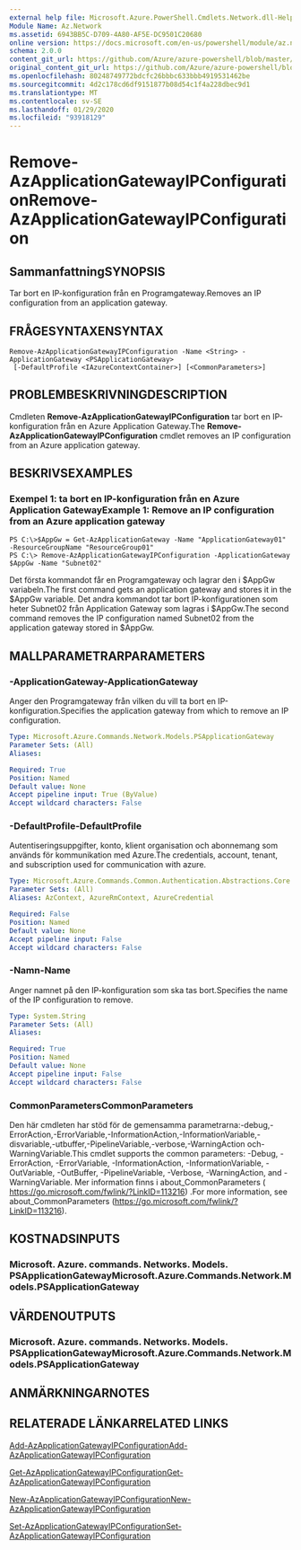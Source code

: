 ```yaml
---
external help file: Microsoft.Azure.PowerShell.Cmdlets.Network.dll-Help.xml
Module Name: Az.Network
ms.assetid: 6943BB5C-D709-4A80-AF5E-DC9501C20680
online version: https://docs.microsoft.com/en-us/powershell/module/az.network/remove-azapplicationgatewayipconfiguration
schema: 2.0.0
content_git_url: https://github.com/Azure/azure-powershell/blob/master/src/Network/Network/help/Remove-AzApplicationGatewayIPConfiguration.md
original_content_git_url: https://github.com/Azure/azure-powershell/blob/master/src/Network/Network/help/Remove-AzApplicationGatewayIPConfiguration.md
ms.openlocfilehash: 80248749772bdcfc26bbbc633bbb4919531462be
ms.sourcegitcommit: 4d2c178cd6df9151877b08d54c1f4a228dbec9d1
ms.translationtype: MT
ms.contentlocale: sv-SE
ms.lasthandoff: 01/29/2020
ms.locfileid: "93918129"
---
```

# <span data-ttu-id="c6b0b-101">Remove-AzApplicationGatewayIPConfiguration</span><span class="sxs-lookup"><span data-stu-id="c6b0b-101">Remove-AzApplicationGatewayIPConfiguration</span></span>

## <span data-ttu-id="c6b0b-102">Sammanfattning</span><span class="sxs-lookup"><span data-stu-id="c6b0b-102">SYNOPSIS</span></span>
<span data-ttu-id="c6b0b-103">Tar bort en IP-konfiguration från en Programgateway.</span><span class="sxs-lookup"><span data-stu-id="c6b0b-103">Removes an IP configuration from an application gateway.</span></span>

## <span data-ttu-id="c6b0b-104">FRÅGESYNTAXEN</span><span class="sxs-lookup"><span data-stu-id="c6b0b-104">SYNTAX</span></span>

```
Remove-AzApplicationGatewayIPConfiguration -Name <String> -ApplicationGateway <PSApplicationGateway>
 [-DefaultProfile <IAzureContextContainer>] [<CommonParameters>]
```

## <span data-ttu-id="c6b0b-105">PROBLEMBESKRIVNING</span><span class="sxs-lookup"><span data-stu-id="c6b0b-105">DESCRIPTION</span></span>
<span data-ttu-id="c6b0b-106">Cmdleten **Remove-AzApplicationGatewayIPConfiguration** tar bort en IP-konfiguration från en Azure Application Gateway.</span><span class="sxs-lookup"><span data-stu-id="c6b0b-106">The **Remove-AzApplicationGatewayIPConfiguration** cmdlet removes an IP configuration from an Azure application gateway.</span></span>

## <span data-ttu-id="c6b0b-107">BESKRIVS</span><span class="sxs-lookup"><span data-stu-id="c6b0b-107">EXAMPLES</span></span>

### <span data-ttu-id="c6b0b-108">Exempel 1: ta bort en IP-konfiguration från en Azure Application Gateway</span><span class="sxs-lookup"><span data-stu-id="c6b0b-108">Example 1: Remove an IP configuration from an Azure application gateway</span></span>
```
PS C:\>$AppGw = Get-AzApplicationGateway -Name "ApplicationGateway01" -ResourceGroupName "ResourceGroup01"
PS C:\> Remove-AzApplicationGatewayIPConfiguration -ApplicationGateway $AppGw -Name "Subnet02"
```

<span data-ttu-id="c6b0b-109">Det första kommandot får en Programgateway och lagrar den i $AppGw variabeln.</span><span class="sxs-lookup"><span data-stu-id="c6b0b-109">The first command gets an application gateway and stores it in the $AppGw variable.</span></span>
<span data-ttu-id="c6b0b-110">Det andra kommandot tar bort IP-konfigurationen som heter Subnet02 från Application Gateway som lagras i $AppGw.</span><span class="sxs-lookup"><span data-stu-id="c6b0b-110">The second command removes the IP configuration named Subnet02 from the application gateway stored in $AppGw.</span></span>

## <span data-ttu-id="c6b0b-111">MALLPARAMETRAR</span><span class="sxs-lookup"><span data-stu-id="c6b0b-111">PARAMETERS</span></span>

### <span data-ttu-id="c6b0b-112">-ApplicationGateway</span><span class="sxs-lookup"><span data-stu-id="c6b0b-112">-ApplicationGateway</span></span>
<span data-ttu-id="c6b0b-113">Anger den Programgateway från vilken du vill ta bort en IP-konfiguration.</span><span class="sxs-lookup"><span data-stu-id="c6b0b-113">Specifies the application gateway from which to remove an IP configuration.</span></span>

```yaml
Type: Microsoft.Azure.Commands.Network.Models.PSApplicationGateway
Parameter Sets: (All)
Aliases:

Required: True
Position: Named
Default value: None
Accept pipeline input: True (ByValue)
Accept wildcard characters: False
```

### <span data-ttu-id="c6b0b-114">-DefaultProfile</span><span class="sxs-lookup"><span data-stu-id="c6b0b-114">-DefaultProfile</span></span>
<span data-ttu-id="c6b0b-115">Autentiseringsuppgifter, konto, klient organisation och abonnemang som används för kommunikation med Azure.</span><span class="sxs-lookup"><span data-stu-id="c6b0b-115">The credentials, account, tenant, and subscription used for communication with azure.</span></span>

```yaml
Type: Microsoft.Azure.Commands.Common.Authentication.Abstractions.Core.IAzureContextContainer
Parameter Sets: (All)
Aliases: AzContext, AzureRmContext, AzureCredential

Required: False
Position: Named
Default value: None
Accept pipeline input: False
Accept wildcard characters: False
```

### <span data-ttu-id="c6b0b-116">-Namn</span><span class="sxs-lookup"><span data-stu-id="c6b0b-116">-Name</span></span>
<span data-ttu-id="c6b0b-117">Anger namnet på den IP-konfiguration som ska tas bort.</span><span class="sxs-lookup"><span data-stu-id="c6b0b-117">Specifies the name of the IP configuration to remove.</span></span>

```yaml
Type: System.String
Parameter Sets: (All)
Aliases:

Required: True
Position: Named
Default value: None
Accept pipeline input: False
Accept wildcard characters: False
```

### <span data-ttu-id="c6b0b-118">CommonParameters</span><span class="sxs-lookup"><span data-stu-id="c6b0b-118">CommonParameters</span></span>
<span data-ttu-id="c6b0b-119">Den här cmdleten har stöd för de gemensamma parametrarna:-debug,-ErrorAction,-ErrorVariable,-InformationAction,-InformationVariable,-disvariable,-utbuffer,-PipelineVariable,-verbose,-WarningAction och-WarningVariable.</span><span class="sxs-lookup"><span data-stu-id="c6b0b-119">This cmdlet supports the common parameters: -Debug, -ErrorAction, -ErrorVariable, -InformationAction, -InformationVariable, -OutVariable, -OutBuffer, -PipelineVariable, -Verbose, -WarningAction, and -WarningVariable.</span></span> <span data-ttu-id="c6b0b-120">Mer information finns i about_CommonParameters ( https://go.microsoft.com/fwlink/?LinkID=113216) .</span><span class="sxs-lookup"><span data-stu-id="c6b0b-120">For more information, see about_CommonParameters (https://go.microsoft.com/fwlink/?LinkID=113216).</span></span>

## <span data-ttu-id="c6b0b-121">KOSTNADS</span><span class="sxs-lookup"><span data-stu-id="c6b0b-121">INPUTS</span></span>

### <span data-ttu-id="c6b0b-122">Microsoft. Azure. commands. Networks. Models. PSApplicationGateway</span><span class="sxs-lookup"><span data-stu-id="c6b0b-122">Microsoft.Azure.Commands.Network.Models.PSApplicationGateway</span></span>

## <span data-ttu-id="c6b0b-123">VÄRDEN</span><span class="sxs-lookup"><span data-stu-id="c6b0b-123">OUTPUTS</span></span>

### <span data-ttu-id="c6b0b-124">Microsoft. Azure. commands. Networks. Models. PSApplicationGateway</span><span class="sxs-lookup"><span data-stu-id="c6b0b-124">Microsoft.Azure.Commands.Network.Models.PSApplicationGateway</span></span>

## <span data-ttu-id="c6b0b-125">ANMÄRKNINGAR</span><span class="sxs-lookup"><span data-stu-id="c6b0b-125">NOTES</span></span>

## <span data-ttu-id="c6b0b-126">RELATERADE LÄNKAR</span><span class="sxs-lookup"><span data-stu-id="c6b0b-126">RELATED LINKS</span></span>

[<span data-ttu-id="c6b0b-127">Add-AzApplicationGatewayIPConfiguration</span><span class="sxs-lookup"><span data-stu-id="c6b0b-127">Add-AzApplicationGatewayIPConfiguration</span></span>](./Add-AzApplicationGatewayIPConfiguration.md)

[<span data-ttu-id="c6b0b-128">Get-AzApplicationGatewayIPConfiguration</span><span class="sxs-lookup"><span data-stu-id="c6b0b-128">Get-AzApplicationGatewayIPConfiguration</span></span>](./Get-AzApplicationGatewayIPConfiguration.md)

[<span data-ttu-id="c6b0b-129">New-AzApplicationGatewayIPConfiguration</span><span class="sxs-lookup"><span data-stu-id="c6b0b-129">New-AzApplicationGatewayIPConfiguration</span></span>](./New-AzApplicationGatewayIPConfiguration.md)

[<span data-ttu-id="c6b0b-130">Set-AzApplicationGatewayIPConfiguration</span><span class="sxs-lookup"><span data-stu-id="c6b0b-130">Set-AzApplicationGatewayIPConfiguration</span></span>](./Set-AzApplicationGatewayIPConfiguration.md)


